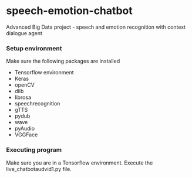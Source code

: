 # speech-emotion-chatbot
Advanced Big Data project - speech and emotion recognition with context dialogue agent

### Setup environment
Make sure the following packages are installed
- Tensorflow environment
- Keras
- openCV
- dlib
- librosa
- speechrecognition
- gTTS
- pydub
- wave 
- pyAudio
- VGGFace

### Executing program
Make sure you are in a Tensorflow environment. Execute the live_chatbotaudvid1.py file.
